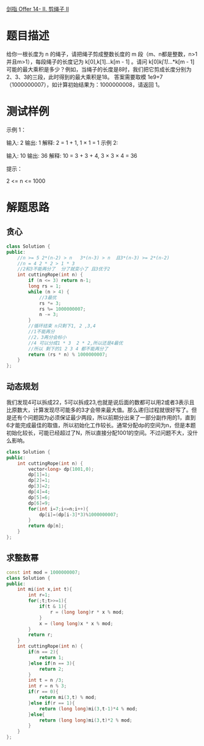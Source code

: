[剑指 Offer 14- II. 剪绳子 II](https://leetcode-cn.com/problems/jian-sheng-zi-ii-lcof/)
# 题目描述
给你一根长度为 n 的绳子，请把绳子剪成整数长度的 m 段（m、n都是整数，n>1并且m>1），每段绳子的长度记为 k[0],k[1]...k[m - 1] 。请问 k[0]*k[1]*...*k[m - 1] 可能的最大乘积是多少？例如，当绳子的长度是8时，我们把它剪成长度分别为2、3、3的三段，此时得到的最大乘积是18。
答案需要取模 1e9+7（1000000007），如计算初始结果为：1000000008，请返回 1。

# 测试样例
示例 1：

输入: 2
输出: 1
解释: 2 = 1 + 1, 1 × 1 = 1
示例 2:

输入: 10
输出: 36
解释: 10 = 3 + 3 + 4, 3 × 3 × 4 = 36
 

提示：

2 <= n <= 1000


# 解题思路
## 贪心
```c++
class Solution {
public:
    //n >= 5 2*(n-2) > n   3*(n-3) > n  且3*(n-3) >= 2*(n-2)
    //n = 4 2 * 2 > 1 * 3
    //2和3不能再分了  分了就变小了 且3优于2
    int cuttingRope(int n) {
        if (n <= 3) return n-1;
        long rs = 1;
        while (n > 4) {
            //3最优
            rs *= 3;
            rs %= 1000000007;
            n -= 3;
        }
        //循环结束 n只剩下1, 2 ,3,4
        //1不能再分
        //2，3再分会标小
        //4 可以分成1 * 3  2 * 2,所以还是4最优
        //所以 剩下的1 2 3 4 都不能再分了
        return (rs * n) % 1000000007;
    }
};
```
## 动态规划
我们发现4可以拆成22，5可以拆成23,也就是说后面的数都可以用2或者3表示且比原数大，计算发现尽可能多的3才会带来最大值。那么递归过程就很好写了。但是还有个问题因为必须保证最少两段，所以前期分出来了一部分副作用的1，直到6才能完成最佳的取值，所以初始化工作较长。通常分配dp的空间为n，但是本题初始化较长，可能已经超过了N，所以直接分配1001的空间。不过问题不大，没什么影响。
```C++
class Solution {
public:
    int cuttingRope(int n) {
        vector<long> dp(1001,0);
        dp[1]=1;
        dp[2]=1;
        dp[3]=2;
        dp[4]=4;
        dp[5]=6;
        dp[6]=9;
        for(int i=7;i<=n;i++){
            dp[i]=(dp[i-3]*3)%1000000007;
        }
        return dp[n];
    }
};
```
## 求整数幂
```c++
const int mod = 1000000007;
class Solution {
public:
    int mi(int x,int t){
        int r=1;
        for(;t;t>>=1){
            if(t & 1){
                r = (long long)r * x % mod;
            }
            x = (long long)x * x % mod;
        }
        return r;
    }
    int cuttingRope(int n) {
        if(n == 2){
            return 1;
        }else if(n == 3){
            return 2;
        }
        int t = n /3;
        int r = n % 3;
        if(r == 0){
            return mi(3,t) % mod;
        }else if(r == 1){
            return (long long)mi(3,t-1)*4 % mod;
        }else{
            return (long long)mi(3,t)*2 % mod; 
        }
    }
};
```
